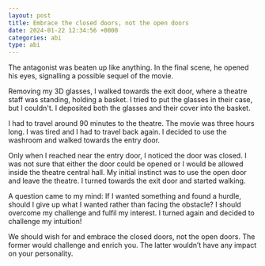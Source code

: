```yaml
---
layout: post
title: Embrace the closed doors, not the open doors
date: 2024-01-22 12:34:56 +0000
categories: abi
type: abi
---
```


<div class="abi">	
The antagonist was beaten up like anything. In the final scene, he opened his eyes, signalling a possible sequel of the movie.

Removing my 3D glasses, I walked towards the exit door, where a theatre staff was standing, holding a basket. I tried to put the glasses in their case, but I couldn't. I deposited both the glasses and their cover into the basket.

I had to travel around 90 minutes to the theatre. The movie was three hours long. I was tired and I had to travel back again. I decided to use the washroom and walked towards the entry door. 

Only when I reached near the entry door, I noticed the door was closed. I was not sure that either the door could be opened or I would be allowed inside the theatre central hall. My initial instinct was to use the open door and leave the theatre. I turned towards the exit door and started walking.

A question came to my mind: If I wanted something and found a hurdle, should I give up what I wanted rather than facing the obstacle? I should overcome my challenge and fulfil my interest. I turned again and decided to challenge my intuition!

 We should wish for and embrace the closed doors, not the open doors. The former would challenge and enrich you. The latter wouldn’t have any impact on your personality.
</div>
